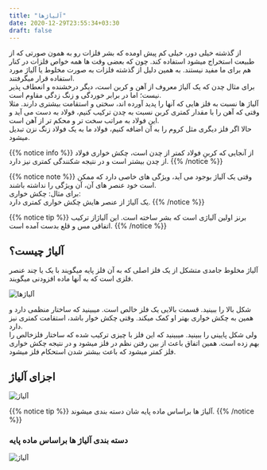 ```yaml
---
title: "آلیاژها"
date: 2020-12-29T23:55:34+03:30
draft: false
---
```


از گذشته خیلی دور، خیلی کم پیش اومده که بشر فلزات رو به همون صورتی که از طبیعت استخراج میشود استفاده کند. چون که بعضی وقت ها همه خواص فلزات در کنار هم برای ما مفید نیستند. به همین دلیل از گذشته فلزات به صورت مخلوط یا آلیاژ مورد استفاده قرار میگرفتند.  
برای مثال چدن که یک آلیاژ معروف از آهن و کربن است، دیگر درخشنده و انعطاف پذیر نیست؛ اما در برابر خوردگی و زنگ زدگی مقاوم است.  
آلیاژ ها نسبت به فلز هایی که آنها را پدید آورده اند، سختی و استقامت بیشتری دارند. مثلا وقتی که آهن را با مقدار کمتری کربن نسبت به چدن ترکیب کنیم، فولاد به دست می آید و این فولاد به مراتب سخت تر و محکم تر از آهن است.   
حالا اگر فلز دیگری مثل کروم را به آن اضافه کنیم، فولاد ما به یک فولاد زنگ نزن تبدیل میشود.

{{% notice info %}}
از آنجایی که کربنِ فولاد کمتر از چدن است، چکش خواری فولاد از چدن بیشتر است و در نتیجه شکنندگی کمتری نیز دارد.
{{% /notice %}}

{{% notice note %}}
وقتی یک آلیاژ بوجود می آید، ویژگی های خاصی دارد که ممکن است خود عنصر های آن، آن ویژگی را نداشته باشند.  
برای مثال: چکش خواری:  
یک آلیاژ از عنصر هایش چکش خواری کمتری دارد.
{{% /notice %}}

{{% notice tip %}}
برنز اولین آلیاژی است که بشر ساخته است. این آلیاژاز ترکیب اتفاقی مس و قلع بدست آمده است.
{{% /notice %}}

## آلیاژ چیست؟
آلیاژ مخلوط جامدی متشکل از یک فلز اصلی که به آن فلز پایه میگویند با یک یا چند عنصر فلزی است که به آنها ماده افزودنی میگویند.

![آلیاژها](../images/aliazh.png)

شکل بالا را ببینید. قسمت بالایی یک فلز خالص است. میبینید که ساختار منظمی دارد و همین به چکش خواری بهتر او کمک میکند. وقتی چکش خوار باشد، استقامت کمتری نیز دارد.  
ولی شکل پایینی را ببینید. میبینید که این فلز با چیزی ترکیب شده که ساختار فلزخالص را بهم زده است. همین اتفاق باعث از بین رفتن نظم در فلز میشود و در نتیجه چکش خواری فلز کمتر میشود که  باعث بیشتر شدن استحکام فلز میشود.

## اجزای آلیاژ
![آلیاژ](../images/Alloy_components.png)

{{% notice tip %}}
آلیاژ ها براساس ماده پایه شان دسته بندی میشوند.
{{% /notice %}}

### دسته بندی آلیاژ ها براساس ماده پایه
![آلیاژ](../images/made_paye.png)